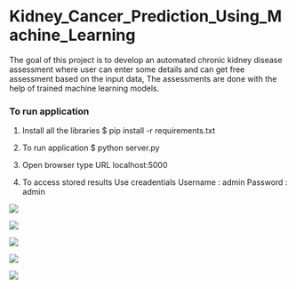 # Kidney_Cancer_Prediction_Using_Machine_Learning
The goal of this project is to develop an automated chronic kidney disease assessment where user can enter some details and can get free assessment based on the input data, The assessments are done with the help of trained machine learning models.

### To run application

1. Install all the libraries
$ pip install -r requirements.txt

2. To run application
$ python server.py

3. Open browser type URL localhost:5000

4. To access stored results Use creadentials 
   Username : admin
   Password : admin

![]('static/scrn1.png')

![]('static/scrn2.png')

![]('static/scrn3.png')

![]('static/scrn4.png')

![]('static/scrn5.png')
